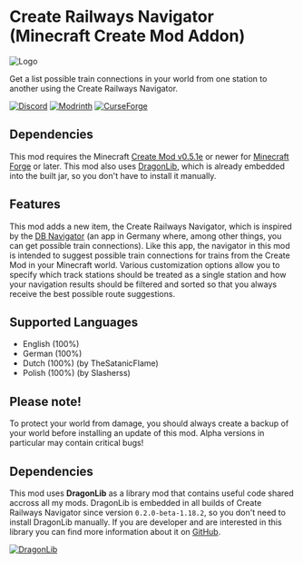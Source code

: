 # Create Railways Navigator (Minecraft Create Mod Addon)
![Logo](https://github.com/MisterJulsen/Create-Train-Navigator/blob/1.19.2/icon_256px.png)

Get a list possible train connections in your world from one station to another using the Create Railways Navigator.

[![Discord](https://i.imgur.com/YnDoeHs.png)](https://discord.gg/AeSbNgvc7f)
[![Modrinth](https://i.imgur.com/uLIB4gb.png)](https://modrinth.com/mod/create-railways-navigator)
[![CurseForge](https://i.imgur.com/XZYlGVF.png)](https://www.curseforge.com/minecraft/mc-mods/create-railways-navigator)

## Dependencies
This mod requires the Minecraft [Create Mod v0.5.1e](https://www.curseforge.com/minecraft/mc-mods/create) or newer for [Minecraft Forge](https://files.minecraftforge.net) or later. This mod also uses [DragonLib](https://www.curseforge.com/minecraft/mc-mods/dragonlib), which is already embedded into the built jar, so you don't have to install it manually.

## Features
This mod adds a new item, the Create Railways Navigator, which is inspired by the [DB Navigator](https://de.wikipedia.org/wiki/DB_Navigator) (an app in Germany where, among other things, you can get possible train connections). Like this app, the navigator in this mod is intended to suggest possible train connections for trains from the Create Mod in your Minecraft world. Various customization options allow you to specify which track stations should be treated as a single station and how your navigation results should be filtered and sorted so that you always receive the best possible route suggestions.

## Supported Languages
- English (100%)
- German (100%)
- Dutch (100%) (by TheSatanicFlame)
- Polish (100%) (by Slasherss)

## **Please note!**
To protect your world from damage, you should always create a backup of your world before installing an update of this mod. Alpha versions in particular may contain critical bugs!

## **Dependencies**
This mod uses **DragonLib** as a library mod that contains useful code shared accross all my mods. DragonLib is embedded in all builds of Create Railways Navigator since version `0.2.0-beta-1.18.2`, so you don't need to install DragonLib manually. If you are developer and are interested in this library you can find more information about it on [GitHub](https://github.com/MisterJulsen/MC-DragonLib "DragonLib on GitHub").

[![DragonLib](https://i.imgur.com/4d8BF5J.png)](https://github.com/MisterJulsen/MC-DragonLib "DragonLib on GitHub")
